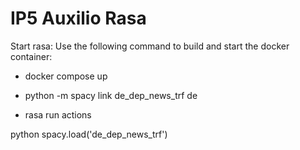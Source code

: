 # IP5 Auxilio Rasa

Start rasa:
Use the following command to build and start the docker container:
* docker compose up

* python -m spacy link de_dep_news_trf de
* rasa run actions

python spacy.load('de_dep_news_trf')      

